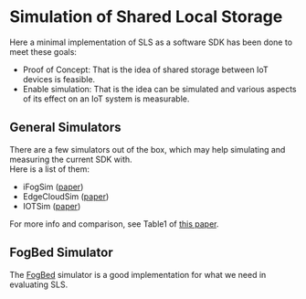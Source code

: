 # Simulation of Shared Local Storage
Here a minimal implementation of SLS as a software SDK has been done to meet these goals:
- Proof of Concept: That is the idea of shared storage between IoT devices is feasible.
- Enable simulation: That is the idea can be simulated and various aspects of its effect on an IoT system is measurable.

## General Simulators
There are a few simulators out of the box, which may help simulating and measuring the current SDK with.  
Here is a list of them:
- iFogSim ([paper](http://dx.doi.org/10.1002/spe.2509))
- EdgeCloudSim ([paper](http://dx.doi.org/10.1002/ett.3493))
- IOTSim ([paper](http://dx.doi.org/10.1016/j.sysarc.2016.06.008))

For more info and comparison, see Table1 of [this paper](../references/simulation-and-metrics/futureinternet-11-00235.pdf).

## FogBed Simulator
The [FogBed](https://github.com/fogbed/fogbed) simulator is a good implementation for what we need in evaluating SLS.
